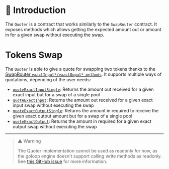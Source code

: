 # 📖 Introduction

The `Quoter` is a contract that works similarly to the `SwapRouter` contract. It exposes methods which allows getting the expected amount out or amount in for a given swap without executing the swap.

# **Tokens Swap**

The `Quoter` is able to give a quote for swapping two tokens thanks to the [SwapRouter `exactInput*/exactOuput* methods`](/Convexus-Periphery/Contracts/SwapRouter/docs/README.md#tokens-swap). It supports multiple ways of quotations, depending of the user needs:

- [`quoteExactInputSingle`](#quoterquoteexactinputsingle): Returns the amount out received for a given exact input but for a swap of a single pool
- [`quoteExactInput`](#quoterquoteexactinput): Returns the amount out received for a given exact input swap without executing the swap
- [`quoteExactOutputSingle`](#quoterquoteexactoutputsingle): Returns the amount in required to receive the given exact output amount but for a swap of a single pool
- [`quoteExactOutput`](#quoterquoteexactoutput): Returns the amount in required for a given exact output swap without executing the swap

-------------------------------------------------------------------------------------

> ⚠️ Warning
> 
> The Quoter implementation cannot be used as readonly for now, as the goloop engine doesn't support calling write methods as readonly. See [this GitHub issue](https://github.com/icon-project/goloop/issues/71) for more information.